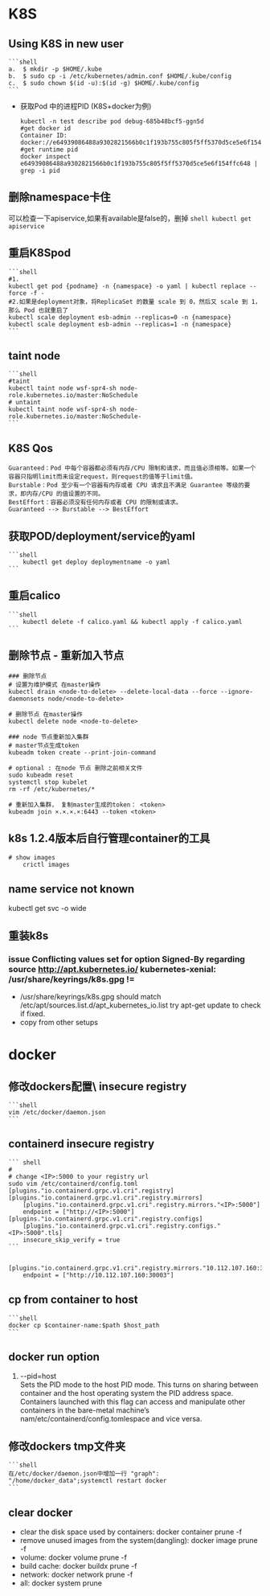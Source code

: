 # K8S
## Using K8S in new user
    ```shell
    a.  $ mkdir -p $HOME/.kube
    b.  $ sudo cp -i /etc/kubernetes/admin.conf $HOME/.kube/config
    c.  $ sudo chown $(id -u):$(id -g) $HOME/.kube/config
    ```

- 获取Pod 中的进程PID (K8S+docker为例)
    ```shell
    kubectl -n test describe pod debug-685b48bcf5-ggn5d
    #get docker id
    Container ID:   docker://e64939086488a9302821566b0c1f193b755c805f5ff5370d5ce5e6f154ffc648 
    #get runtime pid
    docker inspect e64939086488a9302821566b0c1f193b755c805f5ff5370d5ce5e6f154ffc648 | grep -i pid
    ```

## 删除namespace卡住
可以检查一下apiservice,如果有available是false的，删掉
    ```shell
    kubectl get apiservice
    ```

## 重启K8Spod
    ```shell
    #1.
    kubectl get pod {podname} -n {namespace} -o yaml | kubectl replace --force -f -
    #2.如果是deployment对象，将ReplicaSet 的数量 scale 到 0，然后又 scale 到 1，那么 Pod 也就重启了
    kubectl scale deployment esb-admin --replicas=0 -n {namespace}
    kubectl scale deployment esb-admin --replicas=1 -n {namespace}
    ```
## taint node
    ```shell
    #taint
    kubectl taint node wsf-spr4-sh node-role.kubernetes.io/master:NoSchedule
    # untaint
    kubectl taint node wsf-spr4-sh node-role.kubernetes.io/master:NoSchedule-
    ```
## K8S Qos
    Guaranteed：Pod 中每个容器都必须有内存/CPU 限制和请求，而且值必须相等。如果一个容器只指明limit而未设定request，则request的值等于limit值。
    Burstable：Pod 至少有一个容器有内存或者 CPU 请求且不满足 Guarantee 等级的要求，即内存/CPU 的值设置的不同。
    BestEffort：容器必须没有任何内存或者 CPU 的限制或请求。
    Guaranteed --> Burstable --> BestEffort

## 获取POD/deployment/service的yaml
    ```shell
        kubectl get deploy deploymentname -o yaml 
    ```

## 重启calico
    ```shell
        kubectl delete -f calico.yaml && kubectl apply -f calico.yaml 
    ```

## 删除节点 - 重新加入节点
```shell 
### 删除节点
# 设置为维护模式 在master操作
kubectl drain <node-to-delete> --delete-local-data --force --ignore-daemonsets node/<node-to-delete>

# 删除节点 在master操作
kubectl delete node <node-to-delete>

### node 节点重新加入集群
# master节点生成token
kubeadm token create --print-join-command

# optional : 在node 节点 删除之前相关文件
sudo kubeadm reset
systemctl stop kubelet
rm -rf /etc/kubernetes/*

# 重新加入集群， 复制master生成的token： <token>
kubeadm join ×.×.×.×:6443 --token <token>
```

## k8s 1.2.4版本后自行管理container的工具
```shell
# show images
    crictl images
```

## name service not known
kubectl get svc <service-name> -o wide

## 重装k8s

### issue Conflicting values set for option Signed-By regarding source http://apt.kubernetes.io/ kubernetes-xenial: /usr/share/keyrings/k8s.gpg !=
- /usr/share/keyrings/k8s.gpg should match /etc/apt/sources.list.d/apt_kubernetes_io.list
  try apt-get update to check if fixed. 
- copy from other setups

# docker

## 修改dockers配置\ insecure registry
    ```shell
    vim /etc/docker/daemon.json
    ```
    
## containerd insecure registry
    ``` shell
    # 
    # change <IP>:5000 to your registry url
    sudo vim /etc/containerd/config.toml
    [plugins."io.containerd.grpc.v1.cri".registry]
    [plugins."io.containerd.grpc.v1.cri".registry.mirrors]
        [plugins."io.containerd.grpc.v1.cri".registry.mirrors."<IP>:5000"]
        endpoint = ["http://<IP>:5000"]
    [plugins."io.containerd.grpc.v1.cri".registry.configs]
        [plugins."io.containerd.grpc.v1.cri".registry.configs."<IP>:5000".tls]
        insecure_skip_verify = true
    ```      

        [plugins."io.containerd.grpc.v1.cri".registry.mirrors."10.112.107.160:30003"]
        endpoint = ["http://10.112.107.160:30003"]

## cp from container to host
    ```shell
    docker cp $container-name:$path $host_path
    ```
## docker run option
1. --pid=host  
Sets the PID mode to the host PID mode. This turns on sharing between container and the host operating system the PID address space. Containers launched with this flag can access and manipulate other containers in the bare-metal machine’s nam/etc/containerd/config.tomlespace and vice versa.

## 修改dockers tmp文件夹
    ```shell 
    在/etc/docker/daemon.json中增加一行 "graph": "/home/docker_data";systemctl restart docker
    ```

## clear docker
-  clear the disk space used by containers: docker container prune -f
-  remove unused images from the system(dangling): docker image prune -f
-  volume: docker volume prune -f
-  build cache: docker buildx prune -f
-  network: docker network prune -f
-  all: docker system prune 
